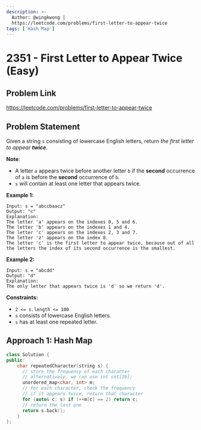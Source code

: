 ```yaml
---
description: >-
  Author: @wingkwong |
  https://leetcode.com/problems/first-letter-to-appear-twice
tags: ['Hash Map']
---
```


# 2351 - First Letter to Appear Twice (Easy)

## Problem Link

https://leetcode.com/problems/first-letter-to-appear-twice

## Problem Statement

Given a string `s` consisting of lowercase English letters, return _the first letter to appear **twice**_.

**Note**:

* A letter `a` appears twice before another letter `b` if the **second** occurrence of `a` is before the **second** occurrence of `b`.
* `s` will contain at least one letter that appears twice.&#x20;

**Example 1:**

```
Input: s = "abccbaacz"
Output: "c"
Explanation:
The letter 'a' appears on the indexes 0, 5 and 6.
The letter 'b' appears on the indexes 1 and 4.
The letter 'c' appears on the indexes 2, 3 and 7.
The letter 'z' appears on the index 8.
The letter 'c' is the first letter to appear twice, because out of all the letters the index of its second occurrence is the smallest.
```

**Example 2:**

```
Input: s = "abcdd"
Output: "d"
Explanation:
The only letter that appears twice is 'd' so we return 'd'.
```

**Constraints:**

* `2 <= s.length <= 100`
* `s` consists of lowercase English letters.
* `s` has at least one repeated letter.

## Approach 1: Hash Map

<SolutionAuthor name="@wingkwong"/>

```cpp
class Solution {
public:
    char repeatedCharacter(string s) {
      // store the frequency of each character
      // alternatively, we can use int cnt[26];
      unordered_map<char, int> m;
      // for each character, check the frequency
      // if it appears twice, return that character
      for (auto& c: s) if (++m[c] == 2) return c;
      // return the last one
      return s.back();
    }
};
```